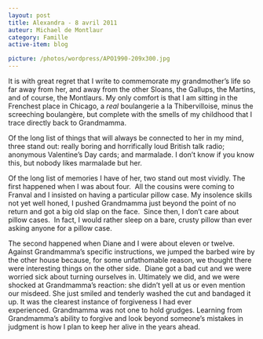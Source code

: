 ```yaml
---
layout: post
title: Alexandra - 8 avril 2011
auteur: Michael de Montlaur
category: Famille
active-item: blog

picture: /photos/wordpress/APO1990-209x300.jpg
---
```

It is with great regret that I write to commemorate my grandmother’s life so far away from her, and away from the other Sloans, the Gallups, the Martins, and of course, the Montlaurs. My only comfort is that I am sitting in the Frenchest place in Chicago, a *real* boulangerie a la Thibervilloise, minus the screeching boulangère, but complete with the smells of my childhood that I trace directly back to Grandmamma.

Of the long list of things that will always be connected to her in my mind, three stand out: really boring and horrifically loud British talk radio; anonymous Valentine’s Day cards; and marmalade. I don’t know if you know this, but nobody likes marmalade but her.

<!--more-->

Of the long list of memories I have of her, two stand out most vividly. The first happened when I was about four.  All the cousins were coming to Franval and I insisted on having a particular pillow case. My insolence skills not yet well honed, I pushed Grandmamma just beyond the point of no return and got a big old slap on the face.  Since then, I don’t care about pillow cases.  In fact, I would rather sleep on a bare, crusty pillow than ever asking anyone for a pillow case.

The second happened when Diane and I were about eleven or twelve.  Against Grandmamma’s specific instructions, we jumped the barbed wire by the other house because, for some unfathomable reason, we thought there were interesting things on the other side.  Diane got a bad cut and we were worried sick about turning ourselves in. Ultimately we did, and we were shocked at Grandmamma’s reaction: she didn’t yell at us or even mention our misdeed. She just smiled and tenderly washed the cut and bandaged it up. It was the clearest instance of forgiveness I had ever experienced. Grandmamma was not one to hold grudges. Learning from Grandmamma’s ability to forgive and look beyond someone’s mistakes in judgment is how I plan to keep her alive in the years ahead.
